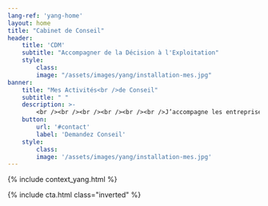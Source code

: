 ```yaml
---
lang-ref: 'yang-home'
layout: home
title: "Cabinet de Conseil"
header:
    title: 'CDM'
    subtitle: "Accompagner de la Décision à l'Exploitation"
    style:
        class:
        image: "/assets/images/yang/installation-mes.jpg"
banner:
    title: "Mes Activités<br />de Conseil"
    subtitle: " "
    description: >-
        <br /><br /><br /><br /><br /><br />J’accompagne les entreprises de la réflexion stratégique à l’exploitation des moyens à plusieurs niveaux :<br/>analyse stratégique, définition de projet, structuration, gestion et pilotage, suivi d’exécution, <br />gestion des risques, résolution de dysfonctionnements et de non-performances, amélioration continue.
    button:
        url: '#contact'
        label: 'Demandez Conseil'
    style:
        class:
        image: '/assets/images/yang/installation-mes.jpg'
---
```


{% include context_yang.html %}

{% include cta.html class="inverted" %}
